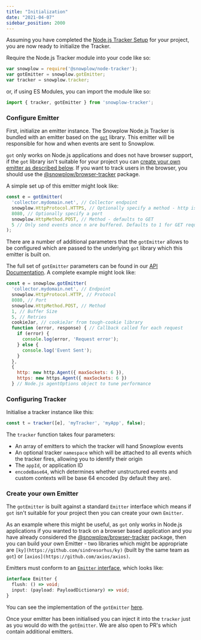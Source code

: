 ```yaml
---
title: "Initialization"
date: "2021-04-07"
sidebar_position: 2000
---
```


Assuming you have completed the [Node.js Tracker Setup](/docs/collecting-data/collecting-from-own-applications/javascript-trackers/node-js-tracker/node-js-tracker-v3/setup/index.md) for your project, you are now ready to initialize the Tracker.

Require the Node.js Tracker module into your code like so:

```javascript
var snowplow = require('@snowplow/node-tracker');
var gotEmitter = snowplow.gotEmitter;
var tracker = snowplow.tracker;
```

or, if using ES Modules, you can import the module like so:

```javascript
import { tracker, gotEmitter } from 'snowplow-tracker';
```

### Configure Emitter

First, initialize an emitter instance. The Snowplow Node.js Tracker is bundled with an emitter based on the [`got`](https://github.com/sindresorhus/got) library. This emitter will be responsible for how and when events are sent to Snowplow.

`got` only works on Node.js applications and does not have browser support, if the `got` library isn't suitable for your project you can [create your own emitter as described below](#create-your-own-emitter). If you want to track users in the browser, you should use the [@snowplow/browser-tracker](/docs/collecting-data/collecting-from-own-applications/javascript-trackers/browser-tracker/index.md) package.

A simple set up of this emitter might look like:

```javascript
const e = gotEmitter(
  'collector.mydomain.net', // Collector endpoint
  snowplow.HttpProtocol.HTTPS, // Optionally specify a method - http is the default
  8080, // Optionally specify a port
  snowplow.HttpMethod.POST, // Method - defaults to GET
  5 // Only send events once n are buffered. Defaults to 1 for GET requests and 10 for POST requests.
);
```

There are a number of additional parameters that the `gotEmitter` allows to be configured which are passed to the underlying `got` library which this emitter is built on.

The full set of `gotEmitter` parameters can be found in our [API Documentation](https://github.com/snowplow/snowplow-javascript-tracker/blob/master/trackers/node-tracker/docs/markdown/node-tracker.gotemitter.md). A complete example might look like:

```javascript
const e = snowplow.gotEmitter(
  'collector.mydomain.net', // Endpoint
  snowplow.HttpProtocol.HTTP, // Protocol
  8080, // Port
  snowplow.HttpMethod.POST, // Method
  1, // Buffer Size
  5, // Retries
  cookieJar, // cookieJar from tough-cookie library
  function (error, response) { // Callback called for each request
    if (error) {
      console.log(error, 'Request error');
    } else {
      console.log('Event Sent');
    }
  },
  { 
    http: new http.Agent({ maxSockets: 6 }),
    https: new https.Agent({ maxSockets: 6 })
  } // Node.js agentOptions object to tune performance
```

### Configuring Tracker

Initialise a tracker instance like this:

```javascript
const t = tracker([e], 'myTracker', 'myApp', false);
```

The `tracker` function takes four parameters:

- An array of emitters to which the tracker will hand Snowplow events
- An optional tracker `namespace` which will be attached to all events which the tracker fires, allowing you to identify their origin
- The `appId`, or application ID
- `encodeBase64`, which determines whether unstructured events and custom contexts will be base 64 encoded (by default they are).

### Create your own Emitter

The `gotEmitter` is built against a standard `Emitter` interface which means if `got` isn't suitable for your project then you can create your own `Emitter`.

As an example where this might be useful, as `got` only works in Node.js applications if you wanted to track on a browser based application and you have already considered the [@snowplow/browser-tracker](/docs/collecting-data/collecting-from-own-applications/javascript-trackers/browser-tracker/index.md) package, then you can build your own Emitter - two libraries which might be appropriate are `[ky](https://github.com/sindresorhus/ky)` (built by the same team as `got`) or `[axios](https://github.com/axios/axios)`.

Emitters must conform to an [`Emitter` interface](https://github.com/snowplow/snowplow-javascript-tracker/blob/master/trackers/node-tracker/docs/markdown/node-tracker.emitter.md), which looks like:

```typescript
interface Emitter {
  flush: () => void;
  input: (payload: PayloadDictionary) => void;
}
```

You can see the implementation of the `gotEmitter` [here](https://github.com/snowplow/snowplow-javascript-tracker/blob/master/trackers/node-tracker/src/got_emitter.ts).

Once your emitter has been initialised you can inject it into the `tracker` just as you would do with the `gotEmitter`. We are also open to PR's which contain additional emitters.
